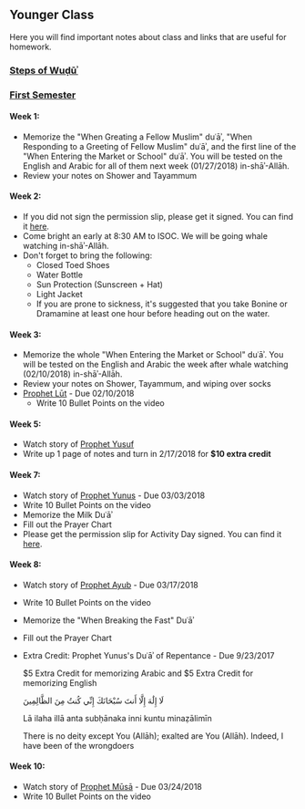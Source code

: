 ## Younger Class

Here you will find important notes about class and links that are useful for homework. 

### [Steps of Wuḍūʾ](https://isocia.github.io/Wu%E1%B8%8D%C5%AB%CA%BE%20Notes)

### [First Semester](https://isocia.github.io/YoungerFirstSemester)

#### Week 1:
* Memorize the "When Greating a Fellow Muslim" duʿāʾ, "When Responding to a Greeting of Fellow Muslim" duʿāʾ, and the first line of the "When Entering the Market or School" duʿāʾ. You will be tested on the English and Arabic for all of them next week (01/27/2018) in-shāʾ-Allāh.
* Review your notes on Shower and Tayammum

#### Week 2:
* If you did not sign the permission slip, please get it signed. You can find it <a href="https://goo.gl/Q1X7M7" target="_blank">here</a>.
* Come bright an early at 8:30 AM to ISOC. We will be going whale watching in-shāʾ-Allāh.
* Don't forget to bring the following: 
  * Closed Toed Shoes
  * Water Bottle
  * Sun Protection (Sunscreen + Hat)
  * Light Jacket
  * If you are prone to sickness, it's suggested that you take Bonine or Dramamine at least one hour before heading out on the water.

#### Week 3:
* Memorize the whole "When Entering the Market or School" duʿāʾ. You will be tested on the English and Arabic the week after whale watching (02/10/2018) in-shāʾ-Allāh.
* Review your notes on Shower, Tayammum, and wiping over socks
* <a href="https://youtu.be/n6dsA7PBECo" target="_blank">Prophet Lūt</a> - Due 02/10/2018
    * Write 10 Bullet Points on the video
    
#### Week 5:
* Watch story of <a href="https://youtu.be/kO8dmMKg9dc" target="_blank">Prophet Yusuf</a>
* Write up 1 page of notes and turn in 2/17/2018 for **$10 extra credit**

#### Week 7:
* Watch story of <a href="https://youtu.be/2c48V4fSqco" target="_blank">Prophet Yunus</a> - Due 03/03/2018
 * Write 10 Bullet Points on the video
* Memorize the Milk Duʿāʾ
* Fill out the Prayer Chart
* Please get the permission slip for Activity Day signed. You can find it <a href="https://goo.gl/PvrSDu" target="_blank">here</a>.

#### Week 8:
* Watch story of <a href="https://youtu.be/bXEaa5VbTU8" target="_blank">Prophet Ayub</a> - Due 03/17/2018
 * Write 10 Bullet Points on the video
* Memorize the "When Breaking the Fast" Duʿāʾ
* Fill out the Prayer Chart
* Extra Credit: 
    Prophet Yunus's Duʿāʾ of Repentance - Due 9/23/2017
    
    $5 Extra Credit for memorizing Arabic and $5 Extra Credit for memorizing English
    
    
    لَا إِلَٰهَ إِلَّا أَنتَ سُبْحَانَكَ إِنِّي كُنتُ مِنَ الظَّالِمِينَ 
    
    Lā ilaha illā anta subḥānaka inni kuntu minaẓālimīn 
    
    There is no deity except You (Allāh); exalted are You (Allāh). Indeed, I have been of the wrongdoers

#### Week 10:
* Watch story of <a href="https://youtu.be/5IFU5H3RYUc" target="_blank">Prophet Mūsā</a> - Due 03/24/2018
 * Write 10 Bullet Points on the video
